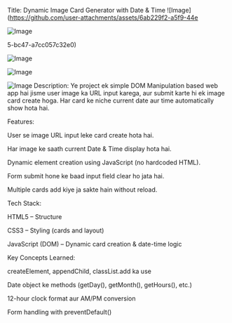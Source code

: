 Title: Dynamic Image Card Generator with Date & Time
![Image](https://github.com/user-attachments/assets/6ab229f2-a5f9-44e

![Image](https://github.com/user-attachments/assets/ff37b814-a00e-405b-b311-82c333a85cf2)

5-bc47-a7cc057c32e0)

![Image](https://github.com/user-attachments/assets/762b6d8a-d9f5-404b-8302-b20350931ae4)

![Image](https://github.com/user-attachments/assets/1584b620-a2c8-4ef3-92de-a46fca90de16)

![Image](https://github.com/user-attachments/assets/23b661ea-6a3a-4867-b2bf-6abe80aa596c)
Description:
Ye project ek simple DOM Manipulation based web app hai jisme user image ka URL input karega, aur submit karte hi ek image card create hoga. Har card ke niche current date aur time automatically show hota hai.

Features:

User se image URL input leke card create hota hai.

Har image ke saath current Date & Time display hota hai.

Dynamic element creation using JavaScript (no hardcoded HTML).

Form submit hone ke baad input field clear ho jata hai.

Multiple cards add kiye ja sakte hain without reload.

Tech Stack:

HTML5 – Structure

CSS3 – Styling (cards and layout)

JavaScript (DOM) – Dynamic card creation & date-time logic

Key Concepts Learned:

createElement, appendChild, classList.add ka use

Date object ke methods (getDay(), getMonth(), getHours(), etc.)

12-hour clock format aur AM/PM conversion

Form handling with preventDefault()
